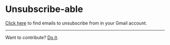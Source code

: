 # Unsubscribe-able
<a href="https://mail.google.com/mail/u/0/#search/%22unsubscribe%22+OR+%22opt+out%22+OR+%22opt-out%22" target="_blank">Click here</a> to find emails to unsubscribe from in your Gmail account.

---

Want to contribute? [Do it](https://github.com/kevinebaugh/Unsubscribe-able/edit/master/README.md).
